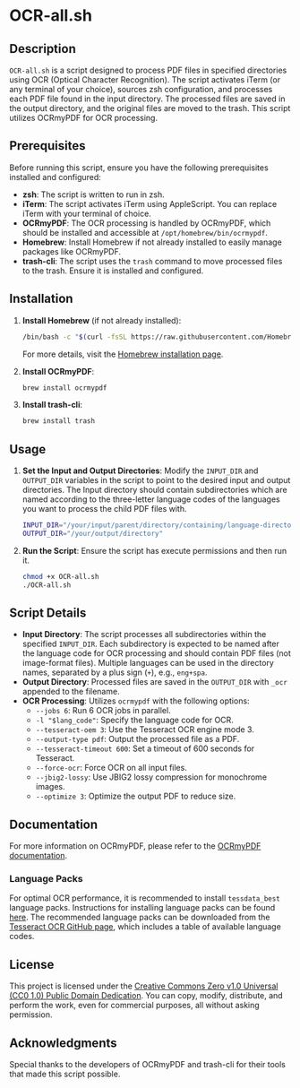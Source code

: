 # OCR-all.sh

## Description

`OCR-all.sh` is a script designed to process PDF files in specified directories using OCR (Optical Character Recognition). The script activates iTerm (or any terminal of your choice), sources zsh configuration, and processes each PDF file found in the input directory. The processed files are saved in the output directory, and the original files are moved to the trash. This script utilizes OCRmyPDF for OCR processing.

## Prerequisites

Before running this script, ensure you have the following prerequisites installed and configured:

- **zsh**: The script is written to run in zsh.
- **iTerm**: The script activates iTerm using AppleScript. You can replace iTerm with your terminal of choice.
- **OCRmyPDF**: The OCR processing is handled by OCRmyPDF, which should be installed and accessible at `/opt/homebrew/bin/ocrmypdf`.
- **Homebrew**: Install Homebrew if not already installed to easily manage packages like OCRmyPDF.
- **trash-cli**: The script uses the `trash` command to move processed files to the trash. Ensure it is installed and configured.

## Installation

1. **Install Homebrew** (if not already installed):
    ```bash
    /bin/bash -c "$(curl -fsSL https://raw.githubusercontent.com/Homebrew/install/HEAD/install.sh)"
    ```
    For more details, visit the [Homebrew installation page](https://brew.sh).

2. **Install OCRmyPDF**:
    ```bash
    brew install ocrmypdf
    ```

3. **Install trash-cli**:
    ```bash
    brew install trash
    ```

## Usage

1. **Set the Input and Output Directories**:
   Modify the `INPUT_DIR` and `OUTPUT_DIR` variables in the script to point to the desired input and output directories. The Input directory should contain subdirectories which are named according to the three-letter language codes of the languages you want to process the child PDF files with. 

    ```sh
    INPUT_DIR="/your/input/parent/directory/containing/language-directories"
    OUTPUT_DIR="/your/output/directory"
    ```

2. **Run the Script**:
   Ensure the script has execute permissions and then run it.

    ```bash
    chmod +x OCR-all.sh
    ./OCR-all.sh
    ```

## Script Details

- **Input Directory**: The script processes all subdirectories within the specified `INPUT_DIR`. Each subdirectory is expected to be named after the language code for OCR processing and should contain PDF files (not image-format files). Multiple languages can be used in the directory names, separated by a plus sign (`+`), e.g., `eng+spa`.
- **Output Directory**: Processed files are saved in the `OUTPUT_DIR` with `_ocr` appended to the filename.
- **OCR Processing**: Utilizes `ocrmypdf` with the following options:
  - `--jobs 6`: Run 6 OCR jobs in parallel.
  - `-l "$lang_code"`: Specify the language code for OCR.
  - `--tesseract-oem 3`: Use the Tesseract OCR engine mode 3.
  - `--output-type pdf`: Output the processed file as a PDF.
  - `--tesseract-timeout 600`: Set a timeout of 600 seconds for Tesseract.
  - `--force-ocr`: Force OCR on all input files.
  - `--jbig2-lossy`: Use JBIG2 lossy compression for monochrome images.
  - `--optimize 3`: Optimize the output PDF to reduce size.

## Documentation

For more information on OCRmyPDF, please refer to the [OCRmyPDF documentation](https://ocrmypdf.readthedocs.io/en/latest/).

### Language Packs

For optimal OCR performance, it is recommended to install `tessdata_best` language packs. Instructions for installing language packs can be found [here](https://ocrmypdf.readthedocs.io/en/latest/languages.html). The recommended language packs can be downloaded from the [Tesseract OCR GitHub page](https://tesseract-ocr.github.io/tessdoc/Data-Files-in-different-versions.html), which includes a table of available language codes.

## License

This project is licensed under the [Creative Commons Zero v1.0 Universal (CC0 1.0) Public Domain Dedication](https://creativecommons.org/publicdomain/zero/1.0/). You can copy, modify, distribute, and perform the work, even for commercial purposes, all without asking permission.

## Acknowledgments

Special thanks to the developers of OCRmyPDF and trash-cli for their tools that made this script possible.
